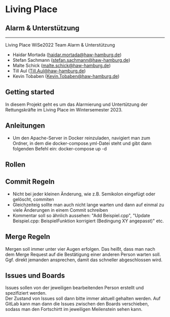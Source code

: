 # Living Place

## Alarm & Unterstützung

------------------------------------------------------------------------------------------------
Living Place WiSe2022 Team Alarm & Unterstützung

- Haidar Mortada (haidar.mortada@haw-hamburg.de) 
- Stefan Sachmann (stefan.sachmann@haw-hamburg.de)
- Malte Schick (malte.schick@haw-hamburg.de)
- Till Aul (Till.Aul@haw-hamburg.de)
- Kevin Tobaben (Kevin.Tobaben@haw-hamburg.de)

## Getting started

In diesem Projekt geht es um das Alarmierung und Untertützung der Rettungskräfte im Living Place im Wintersemester 2023.

## Anleitungen

- Um den Apache-Server in Docker reinzuladen, navigiert man zum Ordner, in dem die docker-compose.yml-Datei steht und gibt dann folgenden Befehl ein: docker-compose up -d

## Rollen

## Commit Regeln

- Nicht bei jeder kleinen Änderung, wie z.B. Semikolon eingefügt oder gelöscht, commiten
- Gleichzeiteig sollte man auch nicht lange warten und dann auf einmal zu viele Änderungen in einem Commit schreiben
- Kommentar soll so ähnlich aussehen: "Add Beispiel.cpp", "Update Beispiel.cpp: BeispielFunktion korrigiert (Bedingung XY angepasst)" etc.

## Merge Regeln

Mergen soll immer unter vier Augen erfolgen. Das heißt, dass man nach dem Merge Request auf die Bestätigung einer anderen Person warten soll. Ggf. direkt jemanden ansprechen, damit das schneller abgeschlossen wird.

## Issues und Boards

Issues sollen von der jeweiligen bearbeitenden Person erstellt und spezifiziert werden.  
Der Zustand von Issues soll dann bitte immer aktuell gehalten werden. Auf GitLab kann man dann die Issues zwischen den Boards verschieben, sodass man den Fortschirtt im jeweiligen Meilenstein sehen kann.
